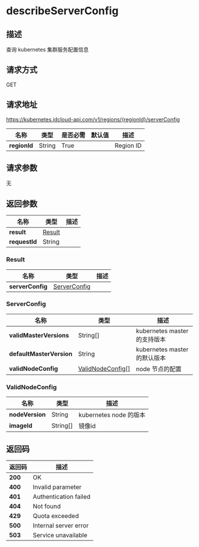 # describeServerConfig


## 描述
查询 kubernetes 集群服务配置信息

## 请求方式
GET

## 请求地址
https://kubernetes.jdcloud-api.com/v1/regions/{regionId}/serverConfig

|名称|类型|是否必需|默认值|描述|
|---|---|---|---|---|
|**regionId**|String|True| |Region ID|

## 请求参数
无


## 返回参数
|名称|类型|描述|
|---|---|---|
|**result**|[Result](describeserverconfig#result)| |
|**requestId**|String| |

### <div id="result">Result</div>
|名称|类型|描述|
|---|---|---|
|**serverConfig**|[ServerConfig](describeserverconfig#serverconfig)| |
### <div id="serverconfig">ServerConfig</div>
|名称|类型|描述|
|---|---|---|
|**validMasterVersions**|String[]|kubernetes master 的支持版本|
|**defaultMasterVersion**|String|kubernetes master 的默认版本|
|**validNodeConfig**|[ValidNodeConfig[]](describeserverconfig#validnodeconfig)|node 节点的配置|
### <div id="validnodeconfig">ValidNodeConfig</div>
|名称|类型|描述|
|---|---|---|
|**nodeVersion**|String|kubernetes node 的版本|
|**imageId**|String[]|镜像id|

## 返回码
|返回码|描述|
|---|---|
|**200**|OK|
|**400**|Invalid parameter|
|**401**|Authentication failed|
|**404**|Not found|
|**429**|Quota exceeded|
|**500**|Internal server error|
|**503**|Service unavailable|
